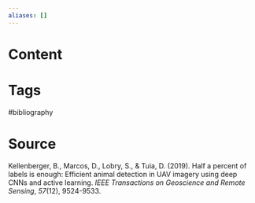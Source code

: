 ```yaml
---
aliases: []
---
```

# Content

# Tags
#bibliography 

# Source
Kellenberger, B., Marcos, D., Lobry, S., & Tuia, D. (2019). Half a percent of labels is enough: Efficient animal detection in UAV imagery using deep CNNs and active learning. _IEEE Transactions on Geoscience and Remote Sensing_, _57_(12), 9524-9533.
